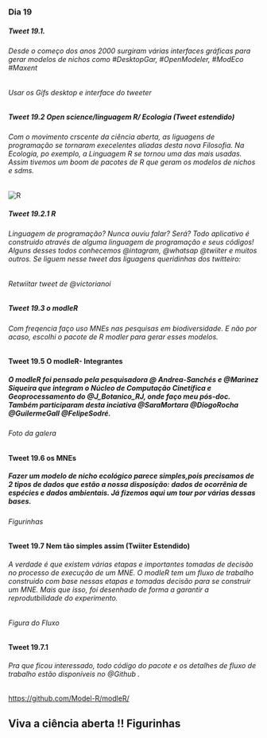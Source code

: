 ### Dia 19

##### Tweet 19.1. 
###### Desde o começo dos anos 2000 surgiram várias interfaces gráficas para gerar modelos de nichos como #DesktopGar, #OpenModeler, #ModEco #Maxent

###### Usar os Gifs desktop  e interface do tweeter
 

##### Tweet 19.2 Open science/linguagem R/ Ecologia (Tweet estendido)
###### Com o movimento crscente da ciência aberta, as liguagens de programação se tornaram execelentes aliadas desta nova Filosofia. Na Ecologia, po exemplo, a Linguagem R  se tornou uma das mais usadas. Assim tivemos um boom de pacotes de R que geram os modelos de  nichos e sdms.    

![R](https://user-images.githubusercontent.com/11633554/90060360-fd4e0d00-dcba-11ea-9310-524fe6f78c95.png)


##### Tweet 19.2.1  R
###### Linguagem de programação? Nunca ouviu falar? Será? Todo aplicativo é construido através de alguma linguagem de programação e seus códigos! Alguns desses todos conhecemos @intagram, @whatsap @twiiter e muitos outros. Se liguem nesse tweet das liguagens queridinhas dos twitteiro:
###### Retwiitar tweet de @victorianoi


##### Tweet 19.3 o modleR
###### Com freqencia faço uso MNEs nas pesquisas em biodiversidade. E não por acaso, escolhi o pacote de R modler para gerar esses modelos. 


#### Tweet 19.5 O modleR- Integrantes

##### O modleR foi pensado pela pesquisadora @ Andrea-Sanchés e @Marinez Siqueira que integram o Núcleo de Computação Cinetífica e Geoprocessamento do @J_Botanico_RJ, onde faço meu pós-doc. Também participaram desta inciativa @SaraMortara @DiogoRocha @GuilermeGall @FelipeSodré.  

###### Foto da galera

#### Tweet 19.6 os MNEs
##### Fazer um modelo de nicho ecológico parece simples,pois precisamos de 2 tipos de dados que estão a nossa disposição: dados de ocorrênia de espécies  e dados ambientais. Já fizemos aqui um tour por várias dessas bases. 

###### Figurinhas 


#### Tweet 19.7 Nem tão simples assim (Twiiter Estendido)

###### A verdade é que existem várias etapas e importantes tomadas de decisão no processo de execução de um MNE. O modleR tem um fluxo de trabalho construido com base nessas etapas e tomadas decisão para se construir um MNE. Mais que isso, foi desenhado de forma a garantir a reprodutbilidade do experimento.

###### Figura do Fluxo

#### Tweet 19.7.1
###### Pra que ficou interessado, todo código do pacote e os detalhes de fluxo de trabalho estão disponíveis no @Github . 

https://github.com/Model-R/modleR/

## Viva a ciência aberta !! Figurinhas
